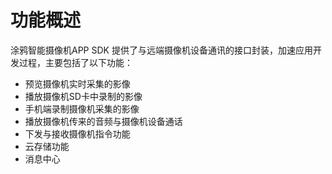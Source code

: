 

# 功能概述

涂鸦智能摄像机APP SDK 提供了与远端摄像机设备通讯的接口封装，加速应用开发过程，主要包括了以下功能：

- 预览摄像机实时采集的影像
- 播放摄像机SD卡中录制的影像
- 手机端录制摄像机采集的影像
- 播放摄像机传来的音频与摄像机设备通话
- 下发与接收摄像机指令功能
- 云存储功能
- 消息中心


